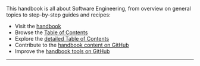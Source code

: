This handbook is all about Software Engineering, from overview on 
general topics to step-by-step guides and recipes:

- Visit the [handbook](/Handbook)
- Browse the [Table of Contents](TOC_HIGH_LEVEL.md)
- Explore the [detailed Table of Contents](TOC.md)
- Contribute to the [handbook content on GitHub][1]
- Improve the [handbook tools on GitHub][2]

---

[1]: https://github.com/uribench/software-engineering-handbook
[2]: https://github.com/uribench/software-engineering-handbook-tools

